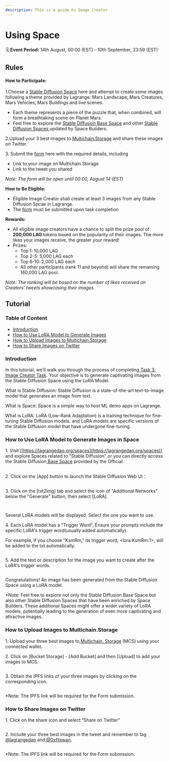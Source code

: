 ```yaml
---
description: This is a guide to Image Creator
---
```


# Using Space

🗓️ **Event Period:** 14th August, 00:00 (EST) - 10th September, 23:59 (EST)

## Rules&#x20;

#### **How to Participate:**

1.Choose a [Stable Diffusion Space](https://lagrangedao.org/spaces) here and attempt to create some images following a theme provided by Lagrange: Mars Landscape, Mars Creatures, Mars Vehicles, Mars Buildings and live scenes.

* Each theme represents a piece of the puzzle that, when combined, will form a breathtaking scene on Planet Mars.
* Feel free to explore the [Stable Diffusion Base Space](https://lagrangedao.org/spaces/0x6091b2f5678952cAfbf02755D78973EBff302e11/Stable-Diffusion-Base-LoRA/card) and other [Stable Diffusion Spaces ](https://lagrangedao.org/spaces)updated by Space Builders.&#x20;

2.Upload your 3 best images to [Multichain.Storage](https://www.multichain.storage/) and share these images on Twitter.

3\. Submit the [form](https://forms.gle/YyzotPhHqx4DmCmy9) here with the required details, including

* Link to your image on Multichain.Storage
* Link to the tweet you shared

_Note: The form will be open until 00:00, August 14 (EST)_

**How to Be Eligible:**

* Eligible Image Creator shall create at least 3 images from any Stable Diffusion Spcae in Lagrange.
* The [form](https://forms.gle/YyzotPhHqx4DmCmy9) must be submitted upon task completion

**Rewards:**

* All eligible image creators have a chance to split the prize pool of **200,000 LAG** tokens based on the popularity of their images. The more likes your images receive, the greater your reward!
* Prizes:
  * Top 1: 10,000 LAG
  * Top 2-5: 5,000 LAG each
  * Top 6-10: 2,000 LAG each
  * All other participants (rank 11 and beyond) will share the remaining 160,000 LAG pool.

_Note: The ranking will be based on the number of likes received on Creators' tweets showcasing their images._

## Tutorial

### Table of Content

* [Introduction](use-space.md#introduction)
* [How to Use LoRA Model to Generate Images](use-space.md#how-to-use-lora-model-to-generate-images-in-space)
* [How to Upload Images to Multichain.Storage](use-space.md#how-to-upload-images-to-multichain.storage)
* [How to Share Images on Twitter](use-space.md#how-to-share-images-on-twitter)

### Introduction

In this tutorial, we'll walk you through the process of completing[ Task 3: Image Creator Task](https://github.com/lagrangedao/community/blob/main/Mars-Testnet/Lagrange-Mars-Testnet-Campaign.md). Your objective is to generate captivating images from the Stable Diffusion Space using the LoRA Model.

What is Stable Diffusion: Stable Diffusion is a state-of-the-art text-to-image model that generates an image from text.

What is Space: Space is a simple way to host ML demo apps on Lagrange.

What is LoRA: LoRA (Low-Rank Adaptation) is a training technique for fine-tuning Stable Diffusion models. and LoRA models are specific versions of the Stable Diffusion model that have undergone fine-tuning.

### How to Use LoRA Model to Generate Images in Space

1\. Visit \[[https://lagrangedao.org/spaces](https://lagrangedao.org/spaces)] and explore Spaces related to "Stable Diffusion" or you can directly access the Stable Diffusion[ Base Space](https://lagrangedao.org/spaces/0x6091b2f5678952cAfbf02755D78973EBff302e11/Stable-Diffusion-Base-LoRA/card) provided by the Official.

<figure><img src="https://lh6.googleusercontent.com/EaetQTnUywtTqlp5cx9pA2NJ_7PzfmhMi74Eg80mboLKNJ3queIa8QbOfn8TTQc7W6CBAAAIloMX3qqNoziX5RJWNGmP1_hLg591cIPxGAms9aJImBxHiLv7bIjUSit2OKbh1yLafSgSpwZPExSg7o0" alt=""><figcaption></figcaption></figure>

2\. Click on the \[App] button to launch the Stable Diffusion Web UI：

<figure><img src="https://lh5.googleusercontent.com/Mkwn8juseNuvMhNNd0lSX7_R4ZBbekFzCou1cQI3mFeRRPRtj42daPGu9Sn2WF4e_TdlQUTjnXlbeHWV0-T5BJr6xin0A9yPfvBJ3yTFmu8X_mA3UY302QzqkKO3_E0tSz0waKROV5-BrRSo5KXv4Og" alt=""><figcaption></figcaption></figure>

3\. Click on the \[txt2img] tab and select the icon of "Additional Networks" below the "Generate" button, then select \[LoRA].

<figure><img src="https://lh6.googleusercontent.com/AFhZ5KFXWFFPphqcW7cctgyWrpuABqd29w4SXv6NzzGB_obg2s9YrT9D_udhVNAHHPdagsZvSb5BYWuXGlXFzd4OwNkCb94Qa6Z4vjXYi2wxy70WKZwVeNOooWDMB1fGxovtaSySONXtvqkuD1f70XE" alt=""><figcaption></figcaption></figure>

<figure><img src="https://lh5.googleusercontent.com/hWsoRovRPx8N0AAYE1fgTokcgar7KedK27asj1sgsKwcGm-3v11K-YVK30uv4Qhqb3SsA0DMIzORUyfEE3YpbR2M_xgEwyvfUmm8SJZi6KOo8iL3FgZJmGar5VS0aryC263ydF_EMUQo_X4y0MK3Xbw" alt=""><figcaption></figcaption></figure>

Several LoRA models will be displayed. Select the one you want to use.

4\. Each LoRA model has a "Trigger Word", Ensure your prompts include the specific LoRA's trigger word(usually added automatically).

For example, if you choose "KsmRm," its trigger word, \<lora:KsmRm:1>, will be added to the txt automatically.

<figure><img src="https://lh4.googleusercontent.com/qa6cEuEE0Oob8yDTs04R2QjVf0Lx4l_uqI0dWsdwlSC5pAGdIUEwsw5hT4r6CArrLOmIZdMFbLD6Sc-1o3xwEKyqDEOpW2rXtm3Pu0OZumW0_KENJhF7X5ZWWinHvA0CveehHUNZQCvXX8-j4scgmd0" alt=""><figcaption></figcaption></figure>

5\. Add the text or description for the image you want to create after the LoRA's trigger words.

<figure><img src="https://lh3.googleusercontent.com/SioHXSAcPng2qBzL5hyuBARMridixgtopjT3TBlDNkD1YaBk8rdY4nr4J83pnCPIWNIEK-pUvX8pxXpZ_OyUOLC5HNF2P8bG8lOjtm4rs3l46wy_FUHuQ3L4galdHEofjgCClfCbv41u6Q7dsOUNJJQ" alt=""><figcaption></figcaption></figure>

Congratulations! An image has been generated from the Stable Diffusion Space using a LoRA model.

\*Note: Feel free to explore not only the Stable Diffusion Base Space but also other Stable Diffusion Spaces that have been enriched by Space Builders. These additional Spaces might offer a wider variety of LoRA models, potentially leading to the generation of even more captivating and attractive images.

### How to Upload Images to Multichain.Storage

1\. Upload your three best images to[ Multichain. Storage](https://www.multichain.storage/) (MCS) using your connected wallet.

2\. Click on \[Bucket Storage] - \[Add Bucket] and then \[Upload] to add your images to MCS.

<figure><img src="https://lh4.googleusercontent.com/uY-EvcswYH4CMOABH8mMW_PkQyOi06TzNkH3aZeUcG6K4qWSw0Mx88bc6T1Bxri03tMyS2ZUyzDjd-sZu4JXrDnXvrAgG5zy2DY7fdi0esej8MQdTgqE-H-ssK_iMeujG8wZrAUgJdruTVGrjF8yBfw" alt=""><figcaption></figcaption></figure>

3\. Obtain the IPFS links of your three images by clicking on the corresponding icon.

<figure><img src="https://lh5.googleusercontent.com/LEsBpE4stMGmKqFSkfpDngua1WczDNxNwIreGjPxnMqpQfdJtCUquhGbHk0rhnJgfrKNDMXCncGeC1CF2RF0GcwPXrhYqTixnGC4z9krmGwgnvcP44iW9KPbVC8J_NCLLraYLWJvY3E9HXvoxiC8Uuc" alt=""><figcaption></figcaption></figure>

\*Note: The IPFS link will be required for the Form submission.

### How to Share Images on Twitter

1\. Click on the share icon and select “Share on Twitter"

<figure><img src="https://lh5.googleusercontent.com/0vG7Iamja2JWfyef0xrN4luwkuC9Ox62e_80y-gT1IZqr0-DIlmZpkw0Jg2ccytun7Icb0au-vlxiIROiZ4JEmcZblDenYmbufVFHf2kHP71PZQZ50MepcvOGvBsmnxzDi8kW2H173hADIyIe6ZVQBE" alt=""><figcaption></figcaption></figure>

2\. Include your three best images in the tweet and remember to tag[ @lagrangedao](https://twitter.com/lagrangedao) and[ @0xfilswan](https://twitter.com/0xfilswan).

<figure><img src="https://lh3.googleusercontent.com/yQr4B-LMVtDQT3jJHI5FuKudAZeA4qp0Nnp_DD7iQ3kCVfMh9Mer9uZVpt4TpBqanG1FNsJMPWp90mB9CvMEiBgJtMcRZCZwY60nPOfjq6nrWYPbx9BaIDp2fj_-9BbOWkSv7BbRS1ylfIMHjeUmTto" alt=""><figcaption></figcaption></figure>

\*Note: The IPFS link will be required for the Form submission.
